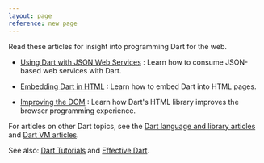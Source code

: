 ```yaml
---
layout: page
reference: new page
---
```


Read these articles for insight into programming Dart for the
web.

* [Using Dart with JSON Web Services](json-web-service)
: Learn how to consume JSON-based web services with Dart.

* [Embedding Dart in HTML](embedding-in-html)
: Learn how to embed Dart into HTML pages.

* [Improving the DOM](improving-the-dom)
: Learn how Dart's HTML library improves the browser programming
experience.

For articles on other Dart topics, see the
[Dart language and library articles](dartlang.org/xxx) and
[Dart VM articles](dartlang.org/xxx).

See also: [Dart Tutorials](/resources/tutorials/)
and [Effective Dart](https://www.dartlang.org/language/effective-dart/).
